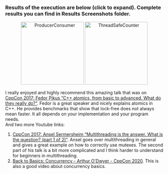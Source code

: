 ### Results of the execution are below (click to expand). Complete results you can find in Results Screenshots folder.

<p align="center">
  <img src="https://i.ibb.co/RDGsg7k/tsf.png" title="ProducerConsumer" width = "200" height="200">
  <img src="https://i.ibb.co/PwVg9WL/pc1.png" title="ThreadSafeCounter" width = "200" height="200">
</p>

I really enjoyed and highly recommend this amazing talk that was on [CppCon 2017: Fedor Pikus “C++ atomics, from basic to advanced. What do they really do?”](https://www.youtube.com/watch?v=ZQFzMfHIxng&t=2173s). Fedor is a great speaker and nicely explains atomics in C++. He provides benchmarks that show that lock-free does not always mean faster. It all depends on your implementation and your program needs. </br>
And two more Youtube links: </br>
1. [CppCon 2017: Ansel Sermersheim “Multithreading is the answer. What is the question? (part 1 of 2)”](https://youtu.be/GNw3RXr-VJk). Ansel goes over multithreading in general and gives a great example on how to correctly use mutexes. The second part of his talk is a bit more complicated and I think harder to understand for beginners in multithreading.
2. [Back to Basics: Concurrency - Arthur O'Dwyer - CppCon 2020](https://youtu.be/F6Ipn7gCOsY). This is also a good video about concurrency basics.


